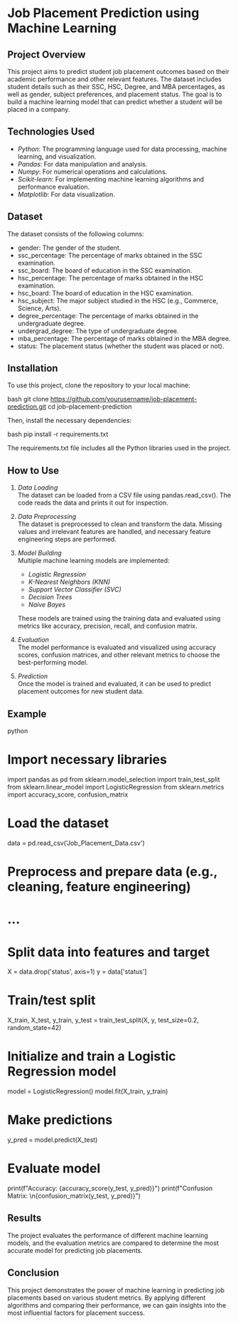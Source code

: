 # Job Placement Prediction using Machine Learning

## Project Overview

This project aims to predict student job placement outcomes based on their academic performance and other relevant features. The dataset includes student details such as their SSC, HSC, Degree, and MBA percentages, as well as gender, subject preferences, and placement status. The goal is to build a machine learning model that can predict whether a student will be placed in a company.

## Technologies Used

- *Python*: The programming language used for data processing, machine learning, and visualization.
- *Pandas*: For data manipulation and analysis.
- *Numpy*: For numerical operations and calculations.
- *Scikit-learn*: For implementing machine learning algorithms and performance evaluation.
- *Matplotlib*: For data visualization.

## Dataset

The dataset consists of the following columns:

- gender: The gender of the student.
- ssc_percentage: The percentage of marks obtained in the SSC examination.
- ssc_board: The board of education in the SSC examination.
- hsc_percentage: The percentage of marks obtained in the HSC examination.
- hsc_board: The board of education in the HSC examination.
- hsc_subject: The major subject studied in the HSC (e.g., Commerce, Science, Arts).
- degree_percentage: The percentage of marks obtained in the undergraduate degree.
- undergrad_degree: The type of undergraduate degree.
- mba_percentage: The percentage of marks obtained in the MBA degree.
- status: The placement status (whether the student was placed or not).

## Installation

To use this project, clone the repository to your local machine:

bash
git clone https://github.com/yourusername/job-placement-prediction.git
cd job-placement-prediction


Then, install the necessary dependencies:

bash
pip install -r requirements.txt


The requirements.txt file includes all the Python libraries used in the project.

## How to Use

1. *Data Loading*  
   The dataset can be loaded from a CSV file using pandas.read_csv(). The code reads the data and prints it out for inspection.

2. *Data Preprocessing*  
   The dataset is preprocessed to clean and transform the data. Missing values and irrelevant features are handled, and necessary feature engineering steps are performed.

3. *Model Building*  
   Multiple machine learning models are implemented:
   - *Logistic Regression*
   - *K-Nearest Neighbors (KNN)*
   - *Support Vector Classifier (SVC)*
   - *Decision Trees*
   - *Naive Bayes*

   These models are trained using the training data and evaluated using metrics like accuracy, precision, recall, and confusion matrix.

4. *Evaluation*  
   The model performance is evaluated and visualized using accuracy scores, confusion matrices, and other relevant metrics to choose the best-performing model.

5. *Prediction*  
   Once the model is trained and evaluated, it can be used to predict placement outcomes for new student data.

## Example

python
# Import necessary libraries
import pandas as pd
from sklearn.model_selection import train_test_split
from sklearn.linear_model import LogisticRegression
from sklearn.metrics import accuracy_score, confusion_matrix

# Load the dataset
data = pd.read_csv('Job_Placement_Data.csv')

# Preprocess and prepare data (e.g., cleaning, feature engineering)
# ...

# Split data into features and target
X = data.drop('status', axis=1)
y = data['status']

# Train/test split
X_train, X_test, y_train, y_test = train_test_split(X, y, test_size=0.2, random_state=42)

# Initialize and train a Logistic Regression model
model = LogisticRegression()
model.fit(X_train, y_train)

# Make predictions
y_pred = model.predict(X_test)

# Evaluate model
print(f"Accuracy: {accuracy_score(y_test, y_pred)}")
print(f"Confusion Matrix: \n{confusion_matrix(y_test, y_pred)}")


## Results

The project evaluates the performance of different machine learning models, and the evaluation metrics are compared to determine the most accurate model for predicting job placements.

## Conclusion

This project demonstrates the power of machine learning in predicting job placements based on various student metrics. By applying different algorithms and comparing their performance, we can gain insights into the most influential factors for placement success.
